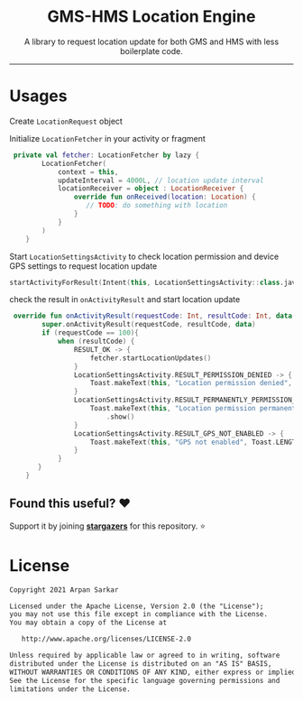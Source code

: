 <h1 align="center">GMS-HMS Location Engine</h1>

<p align="center">
A library to request location update for both GMS and HMS with less boilerplate code.
</p>

---

# Usages
Create `LocationRequest` object

Initialize `LocationFetcher` in your activity or fragment
```kotlin
 private val fetcher: LocationFetcher by lazy {
        LocationFetcher(
            context = this,
            updateInterval = 4000L, // location update interval
            locationReceiver = object : LocationReceiver {
                override fun onReceived(location: Location) {
                   // TODO: do something with location
                }
            }
        )
    }
```

Start `LocationSettingsActivity` to check location permission and device GPS settings to request location update
```kotlin
startActivityForResult(Intent(this, LocationSettingsActivity::class.java), 100)
```

check the result in `onActivityResult` and start location update
```kotlin
 override fun onActivityResult(requestCode: Int, resultCode: Int, data: Intent?) {
        super.onActivityResult(requestCode, resultCode, data)
        if (requestCode == 100){
            when (resultCode) {
                RESULT_OK -> {
                    fetcher.startLocationUpdates()
                }
                LocationSettingsActivity.RESULT_PERMISSION_DENIED -> {
                    Toast.makeText(this, "Location permission denied", Toast.LENGTH_SHORT).show()
                }
                LocationSettingsActivity.RESULT_PERMANENTLY_PERMISSION_DENIED -> {
                    Toast.makeText(this, "Location permission permanently denied", Toast.LENGTH_SHORT)
                        .show()
                }
                LocationSettingsActivity.RESULT_GPS_NOT_ENABLED -> {
                    Toast.makeText(this, "GPS not enabled", Toast.LENGTH_SHORT).show()
                }
            }
       }
    }
```

## Found this useful? :heart:
Support it by joining __[stargazers](https://github.com/Bloody-Badboy/gms-hms-location/stargazers)__ for this repository. :star: <br>

# License
```xml
Copyright 2021 Arpan Sarkar

Licensed under the Apache License, Version 2.0 (the "License");
you may not use this file except in compliance with the License.
You may obtain a copy of the License at

   http://www.apache.org/licenses/LICENSE-2.0

Unless required by applicable law or agreed to in writing, software
distributed under the License is distributed on an "AS IS" BASIS,
WITHOUT WARRANTIES OR CONDITIONS OF ANY KIND, either express or implied.
See the License for the specific language governing permissions and
limitations under the License.
```